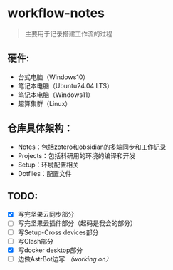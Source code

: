 # workflow-notes
> 主要用于记录搭建工作流的过程

## 硬件:
* 台式电脑（Windows10）
* 笔记本电脑（Ubuntu24.04 LTS）
* 笔记本电脑（Windows11）
* 超算集群（Linux）

## 仓库具体架构：
* Notes：包括zotero和obsidian的多端同步和工作记录
* Projects：包括科研用的环境的编译和开发
* Setup：环境配置相关
* Dotfiles：配置文件

## TODO:
- [x] 写完坚果云同步部分
- [ ] 写完坚果云插件部分（起码是我会的部分）
- [ ] 写Setup-Cross devices部分
- [ ] 写Clash部分
- [x] 写docker desktop部分
- [ ] 边做AstrBot边写 *（working on）*